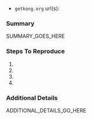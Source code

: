 <!-- 
Did you spot a typo or do you want to contribute to documentation? Instead of a github issue, we encourage you to submit a pull-request (https://help.github.com/articles/creating-a-pull-request/) and we will review your changes!

For all other issues, please fill in the sections below.
-->

- `getkong.org` url(s):

### Summary

SUMMARY_GOES_HERE

### Steps To Reproduce

1.
2.
3.
4.

### Additional Details

ADDITIONAL_DETAILS_GO_HERE
